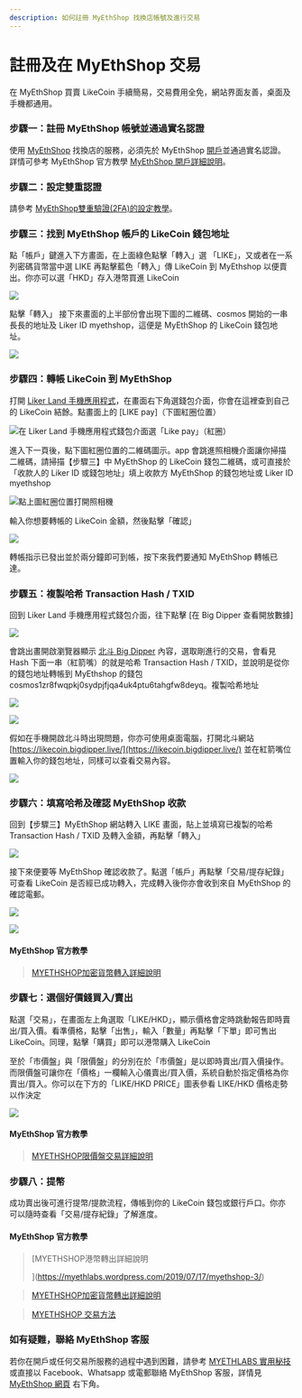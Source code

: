 ```yaml
---
description: 如何註冊 MyEthShop 找換店帳號及進行交易
---
```


# 註冊及在 MyEthShop 交易

在  MyEthShop 買賣 LikeCoin 手續簡易，交易費用全免，網站界面友善，桌面及手機都通用。

### 步驟一：註冊 MyEthShop 帳號並通過實名認證

使用 [MyEthShop](https://www.myethshop.com/) 找換店的服務，必須先於 MyEthShop [開戶](https://www.myethshop.com/register)並通過實名認證。詳情可參考 MyEthShop 官方教學 [MyEthShop 開戶詳細說明](https://myethlabs.wordpress.com/2019/07/12/myethshop%E9%96%8B%E6%88%B6%E8%A9%B3%E7%B4%B0%E8%AA%AA%E6%98%8E/)。

### 步驟二：設定雙重認證

請參考 [MyEthShop雙重驗證(2FA)的設定教學](https://myethlabs.wordpress.com/2019/01/24/myethshop%E9%9B%99%E9%87%8D%E9%A9%97%E8%AD%892fa%E7%9A%84%E8%A8%AD%E5%AE%9A%E6%95%99%E5%AD%B8/)。

### 步驟三：找到 MyEthShop 帳戶的 LikeCoin 錢包地址

點「帳戶」鍵進入下方畫面，在上面綠色點擊「轉入」選 「LIKE」，又或者在一系列密碼貨幣當中選 LIKE 再點擊藍色「轉入」傳 LikeCoin 到 MyEthshop 以便賣出。你亦可以選「HKD」存入港幣買進 LikeCoin

![](../../.gitbook/assets/myethshop-01.png)

點擊「轉入」 接下來畫面的上半部份會出現下圖的二維碼、cosmos 開始的一串長長的地址及 Liker ID myethshop，這便是 MyEthShop 的 LikeCoin 錢包地址。

![](../../.gitbook/assets/myethshop-02.png)

### 步驟四：轉帳 LikeCoin 到 MyEthShop

打開 [Liker Land 手機應用程式](https://liker.land/getapp)，在畫面右下角選錢包介面，你會在這裡查到自己的 LikeCoin 結餘。點畫面上的 \[LIKE pay]（下圖紅圈位置）

![在 Liker Land 手機應用程式錢包介面選「Like pay」（紅圈）](../../.gitbook/assets/like-pay-1.png)

進入下一頁後，點下圖紅圈位置的二維碼圖示。app 會跳進照相機介面讓你掃描二維碼，請掃描【步驟三】中 MyEthShop 的 LikeCoin 錢包二維碼，或可直接於「收款人的 Liker ID 或錢包地址」填上收款方 MyEthShop 的錢包地址或 Liker ID myethshop

![點上圖紅圈位置打開照相機](../../.gitbook/assets/bitasset-trade-7.png)

輸入你想要轉帳的 LikeCoin 金額，然後點擊「確認」

![](../../.gitbook/assets/bitasset-trade-8.png)

轉帳指示已發出並於兩分鐘即可到帳，按下來我們要通知 MyEthShop 轉帳已達。

### 步驟五：複製哈希 Transaction Hash / TXID

回到 Liker Land 手機應用程式錢包介面，往下點擊 \[在 Big Dipper 查看開放數據]

![](broken-reference)

會跳出畫開啟瀏覽器顯示 [北斗 Big Dipper](../wallet/big-dipper.md) 內容，選取剛進行的交易，會看見 Hash 下面一串（紅箭嘴）的就是哈希 Transaction Hash / TXID，並說明是從你的錢包地址轉帳到 MyEthshop 的錢包 cosmos1zr8fwqpkj0sydpjfjqa4uk4ptu6tahgfw8deyq。複製哈希地址

![](../../.gitbook/assets/myethshop-03.png)

![](../../.gitbook/assets/myethshop-04.png)

假如在手機開啟北斗時出現問題，你亦可使用桌面電腦，打開北斗網站 [https://likecoin.bigdipper.live/](https://likecoin.bigdipper.live/) 並在紅箭嘴位置輸入你的錢包地址，同樣可以查看交易內容。

![](../../.gitbook/assets/bigdipper-02.png)

### 步驟六：填寫哈希及確認 MyEthShop 收款

回到【步驟三】MyEthShop 網站轉入 LIKE 畫面，貼上並填寫已複製的哈希 Transaction Hash / TXID 及轉入金額，再點擊「轉入」

![](../../.gitbook/assets/myethshop-7.png)

接下來便要等 MyEthShop 確認收款了。點選「帳戶」再點擊「交易/提存紀錄」可查看 LikeCoin 是否經已成功轉入，完成轉入後你亦會收到來自 MyEthShop 的確認電郵。

![](../../.gitbook/assets/myethshop-8.png)

![](../../.gitbook/assets/myethshop-9.png)

#### MyEthShop 官方教學

> [MYETHSHOP加密貨幣轉入詳細說明> ](https://myethlabs.wordpress.com/2019/07/16/myethshop-2/)

### 步驟七：選個好價錢買入/賣出

點選「交易」，在畫面左上角選取「LIKE/HKD」，顯示價格會定時跳動報告即時賣出/買入價。看準價格，點擊「出售」，輸入「數量」再點擊「下單」即可售出 LikeCoin。同理，點擊「購買」即可以港幣購入 LikeCoin

至於「市價盤」與「限價盤」的分別在於「市價盤」是以即時賣出/買入價操作。而限價盤可讓你在「價格」一欄輸入心儀賣出/買入價，系統自動於指定價格為你賣出/買入。你可以在下方的「LIKE/HKD PRICE」圖表參看 LIKE/HKD 價格走勢以作決定

![](../../.gitbook/assets/myethshop-10.png)

#### MyEthShop 官方教學

> [MYETHSHOP限價盤交易詳細說明> ](https://myethlabs.wordpress.com/2019/07/16/myethshop%E9%99%90%E5%83%B9%E7%9B%A4%E4%BA%A4%E6%98%93%E8%A9%B3%E7%B4%B0%E8%AA%AA%E6%98%8E/)

### 步驟八：提幣

成功賣出後可進行提幣/提款流程，傳帳到你的 LikeCoin 錢包或銀行戶口。你亦可以隨時查看「交易/提存紀錄」了解進度。

#### MyEthShop 官方教學

> [MYETHSHOP港幣轉出詳細說明>>> ](https://myethlabs.wordpress.com/2019/07/17/myethshop-3/)

> [MYETHSHOP加密貨幣轉出詳細說明](https://myethlabs.wordpress.com/2019/07/17/myethshop-4/)[> ](https://medium.com/internet-meme/likecoin-chain-myethshop-715afcbfa03f)

> [MYETHSHOP 交易方法> ](https://myethlabs.wordpress.com/2019/07/17/myethshop-%E4%BA%A4%E6%98%93%E6%96%B9%E6%B3%95/)

### 如有疑難，聯絡 MyEthShop 客服

若你在開戶或任何交易所服務的過程中遇到困難，請參考 [MYETHLABS 實用秘技](https://myethlabs.wordpress.com/category/%E5%AF%A6%E7%94%A8%E7%A7%98%E6%8A%80/) 或直接以 Facebook、Whatsapp 或電郵聯絡 MyEthShop 客服，詳情見 [MyEthShop 網頁](https://www.myethshop.com/) 右下角。
